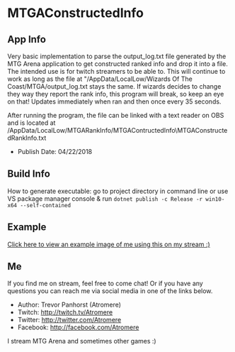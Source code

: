 # MTGAConstructedInfo
## App Info
Very basic implementation to parse the output_log.txt file generated by the MTG Arena application to get constructed ranked info and drop it into a file. The intended use is for twitch streamers to be able to.
This will continue to work as long as the file at "<your windows user path>/AppData/LocalLow/Wizards Of The Coast/MTGA/output_log.txt stays the same.  If wizards decides to change they way they report the rank info, this program will break, so keep an eye on that! Updates immediately when ran and then once every 35 seconds. 

After running the program, the file can be linked with a text reader on OBS and is located at <your windows user path>/AppData/LocalLow/MTGARankInfo/MTGAContructedInfo\MTGAConstructedRankInfo.txt

- Publish Date: 04/22/2018
## Build Info
How to generate executable: go to project directory in command line or use VS package manager console & run `dotnet publish -c Release -r win10-x64 --self-contained`
## Example
[Click here to view an example image of me using this on my stream :)](https://github.com/Atromere/MTGAConstructedInfo/blob/master/images/MTGAConstructedInfoExample.png)
## Me
If you find me on stream, feel free to come chat!  Or if you have any questions you can reach me via social media in one of the links below.
- Author:  Trevor Panhorst (Atromere)
- Twitch: http://twitch.tv/Atromere
- Twitter: http://twitter.com/Atromere
- Facebook: http://facebook.com/Atromere

I stream MTG Arena and sometimes other games :)
